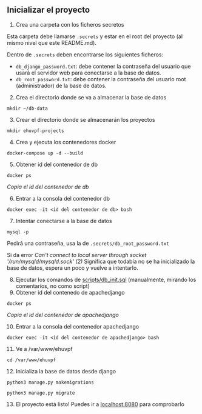 ## Inicializar el proyecto

1. Crea una carpeta con los ficheros secretos

Esta carpeta debe llamarse `.secrets` y estar en el root del proyecto (al mismo nivel que este README.md).

Dentro de `.secrets` deben encontrarse los siguientes ficheros:
* `db_django_password.txt`: debe contener la contraseña del usuario que usará el servidor web para conectarse a la base de datos.
* `db_root_password.txt`: debe contener la contraseña del usuario root (administrador) de la base de datos.

2. Crea el directorio donde se va a almacenar la base de datos

`mkdir ~/db-data`

3. Crear el directorio donde se almacenarán los proyectos

`mkdir ehuvpf-projects`

4. Crea y ejecuta los contenedores docker

`docker-compose up -d --build`

5. Obtener id del contenedor de db

`docker ps`

*Copia el id del contenedor de db*

6. Entrar a la consola del contenedor db

`docker exec -it <id del contenedor de db> bash`

7. Intentar conectarse a la base de datos

`mysql -p`

Pedirá una contraseña, usa la de `.secrets/db_root_password.txt`

Si da error *Can't connect to local server through socket '/run/mysqld/mysqld.sock' (2)* Significa que todabía no se ha inicializado la base de datos, espera un poco y vuelve a intentarlo.

8. Ejecutar los comandos de [scripts/db_init.sql](scripts/db_init.sql) (manualmente, mirando los comentarios, no como script)
9. Obtener id del contenedo de apachedjango

`docker ps`

*Copia el id del contenedor de apachedjango*

10. Entrar a la consola del contenedor apachedjango

`docker exec -it <id del contenedor de apachedjango> bash`

11. Ve a /var/www/ehuvpf

`cd /var/www/ehuvpf`

12. Inicializa la base de datos desde django

`python3 manage.py makemigrations`

`python3 manage.py migrate`

13. El proyecto está listo! Puedes ir a [localhost:8080](http://localhost:8080) para comprobarlo
